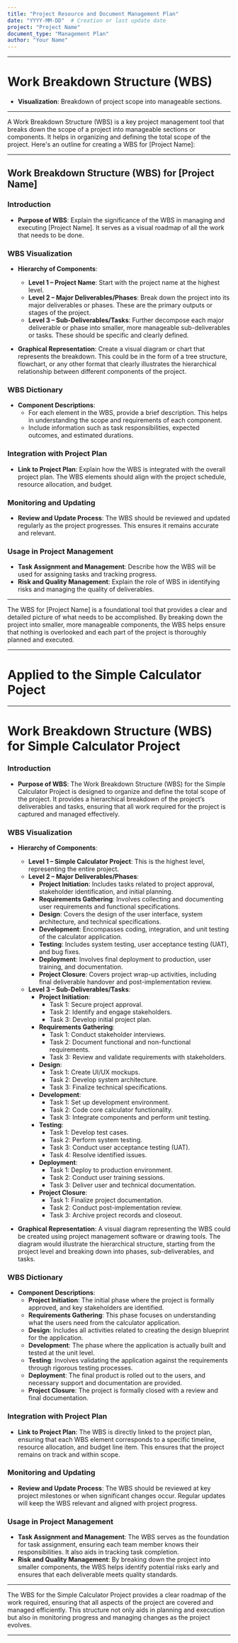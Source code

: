 ```yaml
---
title: "Project Resource and Document Management Plan"
date: "YYYY-MM-DD"  # Creation or last update date
project: "Project Name"
document_type: "Management Plan"
author: "Your Name"
---
```

---
# Work Breakdown Structure (WBS)

- **Visualization**: Breakdown of project scope into manageable sections.

---
A Work Breakdown Structure (WBS) is a key project management tool that breaks down the scope of a project into manageable sections or components. It helps in organizing and defining the total scope of the project. Here's an outline for creating a WBS for [Project Name]:

---

## Work Breakdown Structure (WBS) for [Project Name]

### Introduction
- **Purpose of WBS**: Explain the significance of the WBS in managing and executing [Project Name]. It serves as a visual roadmap of all the work that needs to be done.

### WBS Visualization
- **Hierarchy of Components**:
  - **Level 1 – Project Name**: Start with the project name at the highest level.
  - **Level 2 – Major Deliverables/Phases**: Break down the project into its major deliverables or phases. These are the primary outputs or stages of the project.
  - **Level 3 – Sub-Deliverables/Tasks**: Further decompose each major deliverable or phase into smaller, more manageable sub-deliverables or tasks. These should be specific and clearly defined.

- **Graphical Representation**: Create a visual diagram or chart that represents the breakdown. This could be in the form of a tree structure, flowchart, or any other format that clearly illustrates the hierarchical relationship between different components of the project.

### WBS Dictionary
- **Component Descriptions**:
  - For each element in the WBS, provide a brief description. This helps in understanding the scope and requirements of each component.
  - Include information such as task responsibilities, expected outcomes, and estimated durations.

### Integration with Project Plan
- **Link to Project Plan**: Explain how the WBS is integrated with the overall project plan. The WBS elements should align with the project schedule, resource allocation, and budget.

### Monitoring and Updating
- **Review and Update Process**: The WBS should be reviewed and updated regularly as the project progresses. This ensures it remains accurate and relevant.

### Usage in Project Management
- **Task Assignment and Management**: Describe how the WBS will be used for assigning tasks and tracking progress.
- **Risk and Quality Management**: Explain the role of WBS in identifying risks and managing the quality of deliverables.

---

The WBS for [Project Name] is a foundational tool that provides a clear and detailed picture of what needs to be accomplished. By breaking down the project into smaller, more manageable components, the WBS helps ensure that nothing is overlooked and each part of the project is thoroughly planned and executed.

---
# Applied to the Simple Calculator Poject 

---
# Work Breakdown Structure (WBS) for Simple Calculator Project

### Introduction
- **Purpose of WBS**: The Work Breakdown Structure (WBS) for the Simple Calculator Project is designed to organize and define the total scope of the project. It provides a hierarchical breakdown of the project’s deliverables and tasks, ensuring that all work required for the project is captured and managed effectively.

### WBS Visualization
- **Hierarchy of Components**:
  - **Level 1 – Simple Calculator Project**: This is the highest level, representing the entire project.
  - **Level 2 – Major Deliverables/Phases**:
    - **Project Initiation**: Includes tasks related to project approval, stakeholder identification, and initial planning.
    - **Requirements Gathering**: Involves collecting and documenting user requirements and functional specifications.
    - **Design**: Covers the design of the user interface, system architecture, and technical specifications.
    - **Development**: Encompasses coding, integration, and unit testing of the calculator application.
    - **Testing**: Includes system testing, user acceptance testing (UAT), and bug fixes.
    - **Deployment**: Involves final deployment to production, user training, and documentation.
    - **Project Closure**: Covers project wrap-up activities, including final deliverable handover and post-implementation review.
  - **Level 3 – Sub-Deliverables/Tasks**:
    - **Project Initiation**:
      - Task 1: Secure project approval.
      - Task 2: Identify and engage stakeholders.
      - Task 3: Develop initial project plan.
    - **Requirements Gathering**:
      - Task 1: Conduct stakeholder interviews.
      - Task 2: Document functional and non-functional requirements.
      - Task 3: Review and validate requirements with stakeholders.
    - **Design**:
      - Task 1: Create UI/UX mockups.
      - Task 2: Develop system architecture.
      - Task 3: Finalize technical specifications.
    - **Development**:
      - Task 1: Set up development environment.
      - Task 2: Code core calculator functionality.
      - Task 3: Integrate components and perform unit testing.
    - **Testing**:
      - Task 1: Develop test cases.
      - Task 2: Perform system testing.
      - Task 3: Conduct user acceptance testing (UAT).
      - Task 4: Resolve identified issues.
    - **Deployment**:
      - Task 1: Deploy to production environment.
      - Task 2: Conduct user training sessions.
      - Task 3: Deliver user and technical documentation.
    - **Project Closure**:
      - Task 1: Finalize project documentation.
      - Task 2: Conduct post-implementation review.
      - Task 3: Archive project records and closeout.

- **Graphical Representation**: A visual diagram representing the WBS could be created using project management software or drawing tools. The diagram would illustrate the hierarchical structure, starting from the project level and breaking down into phases, sub-deliverables, and tasks.

### WBS Dictionary
- **Component Descriptions**:
  - **Project Initiation**: The initial phase where the project is formally approved, and key stakeholders are identified.
  - **Requirements Gathering**: This phase focuses on understanding what the users need from the calculator application.
  - **Design**: Includes all activities related to creating the design blueprint for the application.
  - **Development**: The phase where the application is actually built and tested at the unit level.
  - **Testing**: Involves validating the application against the requirements through rigorous testing processes.
  - **Deployment**: The final product is rolled out to the users, and necessary support and documentation are provided.
  - **Project Closure**: The project is formally closed with a review and final documentation.

### Integration with Project Plan
- **Link to Project Plan**: The WBS is directly linked to the project plan, ensuring that each WBS element corresponds to a specific timeline, resource allocation, and budget line item. This ensures that the project remains on track and within scope.

### Monitoring and Updating
- **Review and Update Process**: The WBS should be reviewed at key project milestones or when significant changes occur. Regular updates will keep the WBS relevant and aligned with project progress.

### Usage in Project Management
- **Task Assignment and Management**: The WBS serves as the foundation for task assignment, ensuring each team member knows their responsibilities. It also aids in tracking task completion.
- **Risk and Quality Management**: By breaking down the project into smaller components, the WBS helps identify potential risks early and ensures that each deliverable meets quality standards.

---

The WBS for the Simple Calculator Project provides a clear roadmap of the work required, ensuring that all aspects of the project are covered and managed efficiently. This structure not only aids in planning and execution but also in monitoring progress and managing changes as the project evolves.

---